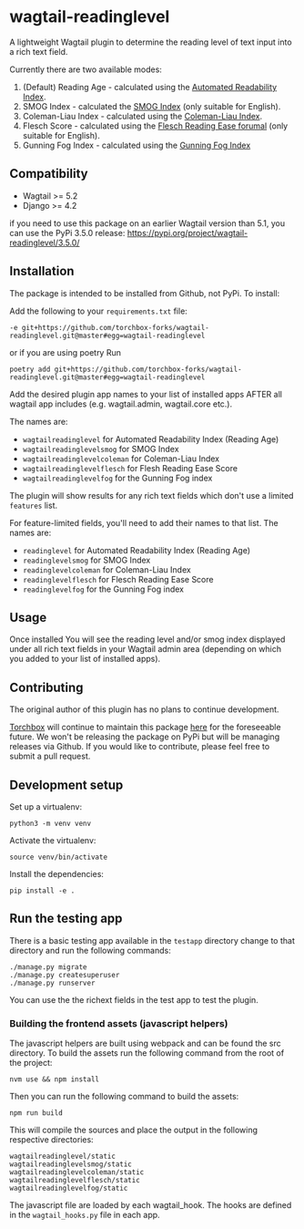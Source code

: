 # wagtail-readinglevel

A lightweight Wagtail plugin to determine the reading level of text input into a rich text field.

Currently there are two available modes:

1. (Default) Reading Age - calculated using the [Automated Readability Index](https://en.wikipedia.org/wiki/Automated_readability_index).
2. SMOG Index - calculated the [SMOG Index](https://en.wikipedia.org/wiki/SMOG) (only suitable for English).
3. Coleman-Liau Index - calculated using the [Coleman-Liau Index](https://en.wikipedia.org/wiki/Coleman%E2%80%93Liau_index).
4. Flesch Score - calculated using the [Flesch Reading Ease forumal](https://en.wikipedia.org/wiki/Flesch%E2%80%93Kincaid_readability_tests) (only suitable for English).
5. Gunning Fog Index - calculated using the [Gunning Fog Index](https://en.wikipedia.org/wiki/Gunning_fog_index)

## Compatibility

- Wagtail >= 5.2
- Django >= 4.2

if you need to use this package on an earlier Wagtail version than 5.1, you can use the PyPi 3.5.0 release: <https://pypi.org/project/wagtail-readinglevel/3.5.0/>

## Installation

The package is intended to be installed from Github, not PyPi. To install:

Add the following to your `requirements.txt` file:

```
-e git+https://github.com/torchbox-forks/wagtail-readinglevel.git@master#egg=wagtail-readinglevel
```

or if you are using poetry Run

```
poetry add git+https://github.com/torchbox-forks/wagtail-readinglevel.git@master#egg=wagtail-readinglevel
```

Add the desired plugin app names to your list of installed apps AFTER all wagtail app includes (e.g. wagtail.admin, wagtail.core etc.).

The names are:

- `wagtailreadinglevel` for Automated Readability Index (Reading Age)
- `wagtailreadinglevelsmog` for SMOG Index
- `wagtailreadinglevelcoleman` for Coleman-Liau Index
- `wagtailreadinglevelflesch` for Flesh Reading Ease Score
- `wagtailreadinglevelfog` for the Gunning Fog index

The plugin will show results for any rich text fields which don't use a limited `features` list.

For feature-limited fields, you'll need to add their names to that list. The names are:

- `readinglevel` for Automated Readability Index (Reading Age)
- `readinglevelsmog` for SMOG Index
- `readinglevelcoleman` for Coleman-Liau Index
- `readinglevelflesch` for Flesch Reading Ease Score
- `readinglevelfog` for the Gunning Fog index

## Usage

Once installed You will see the reading level and/or smog index displayed under all rich text fields in your Wagtail admin area (depending on which you added to your list of installed apps).

## Contributing

The original author of this plugin has no plans to continue development.

[Torchbox](https://torchbox.com/) will continue to maintain this package [here](https://github.com/torchbox-forks/wagtail-readinglevel) for the foreseeable future. We won't be releasing the package on PyPi but will be managing releases via Github. If you would like to contribute, please feel free to submit a pull request.

## Development setup

Set up a virtualenv:

```
python3 -m venv venv
```

Activate the virtualenv:

```
source venv/bin/activate
```

Install the dependencies:

```
pip install -e .
```

## Run the testing app

There is a basic testing app available in the `testapp` directory change to that directory and run the following commands:

```
./manage.py migrate
./manage.py createsuperuser
./manage.py runserver
```

You can use the the richext fields in the test app to test the plugin.

### Building the frontend assets (javascript helpers)

The javascript helpers are built using webpack and can be found the src directory. To build the assets run the following command from the root of the project:

```
nvm use && npm install
```

Then you can run the following command to build the assets:

```
npm run build
```

This will compile the sources and place the output in the following respective directories:

```
wagtailreadinglevel/static
wagtailreadinglevelsmog/static
wagtailreadinglevelcoleman/static
wagtailreadinglevelflesch/static
wagtailreadinglevelfog/static
```

The javascript file are loaded by each wagtail_hook. The hooks are defined in the `wagtail_hooks.py` file in each app.
